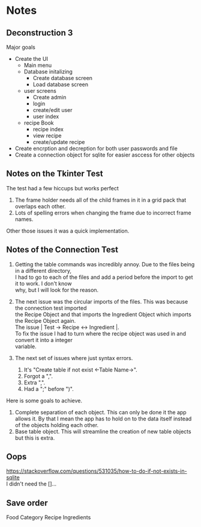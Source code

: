 # Notes

## Deconstruction 3

Major goals

* Create the UI
  * Main menu
  * Database initalizing
    * Create database screen
    * Load database screen
  * user screens
    * Create admin
    * login
    * create/edit user
    * user index
  * recipe Book
    * recipe index
    * view recipe
    * create/update recipe
* Create encrption and decreption for both user passwords and file
* Create a connection object for sqlite for easier asccess for other objects

## Notes on the Tkinter Test

The test had a few hiccups but works perfect

1. The frame holder needs all of the child frames in it in a grid pack that overlaps each other.
2. Lots of spelling errors when changing the frame due to incorrect frame names.

Other those issues it was a quick implementation.

## Notes of the Connection Test

1. Getting the table commands was incredibly annoy. Due to the files being in a different directory,  
I had to go to each of the files and add a period before the import to get it to work. I don't know  
why, but I will look for the reason.

2. The next issue was the circular imports of the files. This was because the connection test imported  
the Recipe Object and that imports the Ingredient Object which imports the Recipe Object again.  
The issue | Test -> Recipe <-> Ingredient |.  
To fix the issue I had to turn where the recipe object was used in and convert it into a integer  
variable.

3. The next set of issues where just syntax errors.
   1. It's "Create table if not exist <-Table Name->".
   2. Forgot a ",".
   3. Extra ",".
   4. Had a ";" before ")".

Here is some goals to achieve.

1. Complete separation of each object. This can only be done it the app allows it. By that I mean the app has to hold on to the data itself instead of the objects holding each other.
2. Base table object. This will streamline the creation of new table objects but this is extra.

## Oops

<https://stackoverflow.com/questions/531035/how-to-do-if-not-exists-in-sqlite>  
I didn't need the []...

## Save order

Food Category
Recipe
Ingredients